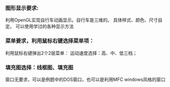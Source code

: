 ### 图形显示要求:
利用OpenGL实现自行车动画显示。自行车是三维的。
具体样式、颜色、尺寸自定。
可以使用学过的各种显示方法
### 菜单要求，利用鼠标右键选择菜单项：
利用鼠标右键弹出2个2层菜单：
运动速度选择：高、中、低三档；
### 填充图选择：线框图、填充图
窗口无要求，可以是例题中的DOS窗口，也可以是利用MFC windows风格的窗口
